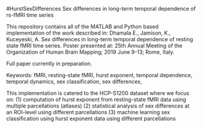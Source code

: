 #HurstSexDifferences
Sex differences in long-term temporal dependence of rs-fMRI time series

This repository contains all of the MATLAB and Python based implementation of the work described in: 
Dhamala E., Jamison, K., Kuceyeski, A. Sex differences in long-term temporal dependence of resting state fMRI time series. Poster presented at: 25th Annual Meeting of the Organization of Human Brain Mapping; 2019 June 9-13; Rome, Italy.

Full paper currently in preparation.

Keywords: fMRI, resting-state fMRI, hurst exponent, temporal dependence, temporal dynamics, sex classification, sex differences, 

This implementation is catered to the HCP-S1200 dataset where we focus on: 
(1) computation of hurst exponent from resting-state fMRI data using multiple parcellations (atlases)
(2) statistical analysis of sex differences at an ROI-level using different parcellations
(3) machine learning sex classification using hurst exponent data using different parcellations
